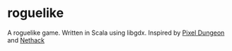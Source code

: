 roguelike
=========

A roguelike game. Written in Scala using libgdx. Inspired by [Pixel Dungeon](http://pixeldungeon.watabou.ru) and [Nethack](http://www.nethack.org)

